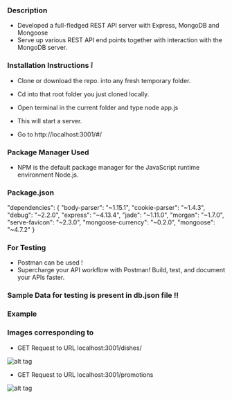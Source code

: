 


### Description 

*  Developed a full-fledged REST API server with Express, MongoDB and Mongoose
*  Serve up various REST API end points together with interaction with the MongoDB server.

### Installation Instructions :grey_exclamation:

* Clone or download the repo. into any fresh temporary folder.

* Cd into that root folder you just cloned locally.

* Open terminal in the current folder and type node app.js 

* This will start a server. 

* Go to http://localhost:3001/#/

### Package Manager Used 

* NPM is the default package manager for the JavaScript runtime environment Node.js.

### Package.json 

"dependencies": {
    "body-parser": "~1.15.1",
    "cookie-parser": "~1.4.3",
    "debug": "~2.2.0",
    "express": "~4.13.4",
    "jade": "~1.11.0",
    "morgan": "~1.7.0",
    "serve-favicon": "~2.3.0",
    "mongoose-currency": "~0.2.0",
    "mongoose": "~4.7.2"
  }

### For Testing 

* Postman can be used !
* Supercharge your API workflow with Postman! Build, test, and document your APIs faster.

### Sample Data for testing is present in db.json file !!  

### Example 

### Images corresponding to 

* GET Request to URL localhost:3001/dishes/

![alt tag](https://github.com/divyanshu-rawat/Rest_api-Node.js/blob/master/snapshots/postman_getrequest_dishes.png)


* GET Request to URL localhost:3001/promotions

![alt tag](https://github.com/divyanshu-rawat/Rest_api-Node.js/blob/master/snapshots/postman_request_promotions.png)



